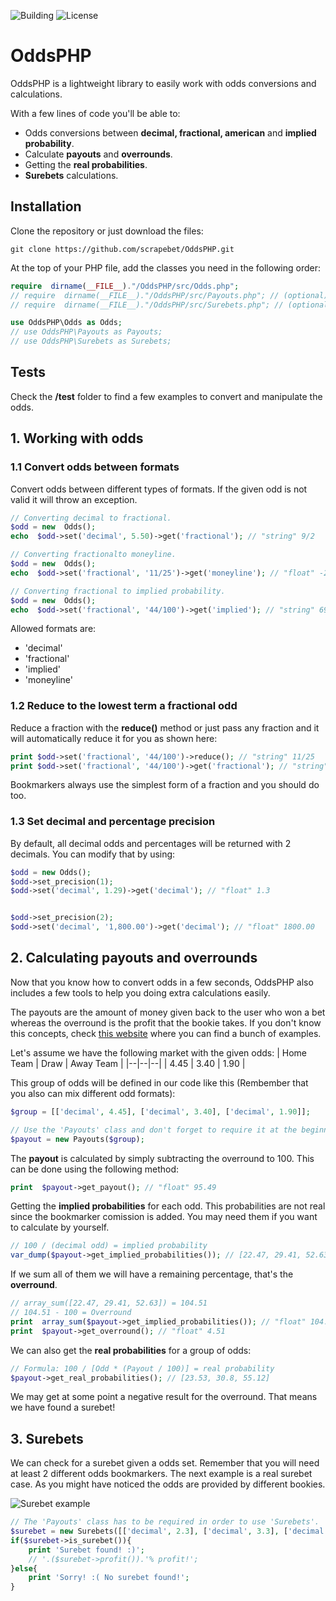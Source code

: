 ![Building](https://github.com/jsgm/OddsPHP/actions/workflows/phplint.yml/badge.svg) ![License](https://img.shields.io/github/license/jsgm/OddsPHP)

# OddsPHP
OddsPHP is a lightweight library to easily work with odds conversions and calculations.

With a few lines of code you'll be able to:
 - Odds conversions between **decimal, fractional, american** and **implied probability**.
 - Calculate **payouts** and **overrounds**.
 - Getting the **real probabilities**.
 - **Surebets** calculations.

## Installation
Clone the repository or just download the files:
```
git clone https://github.com/scrapebet/OddsPHP.git
```

At the top of your PHP file, add the classes you need in the following order:
```php
require  dirname(__FILE__)."/OddsPHP/src/Odds.php";
// require  dirname(__FILE__)."/OddsPHP/src/Payouts.php"; // (optional)
// require  dirname(__FILE__)."/OddsPHP/src/Surebets.php"; // (optional)

use OddsPHP\Odds as Odds;
// use OddsPHP\Payouts as Payouts;
// use OddsPHP\Surebets as Surebets;
```

## Tests
Check the **/test** folder to find a few examples to convert and manipulate the odds.

## 1. Working with odds
### 1.1 Convert odds between formats
Convert odds between different types of formats. If the given odd is not valid it will throw an exception.
```php
// Converting decimal to fractional.
$odd = new  Odds();
echo  $odd->set('decimal', 5.50)->get('fractional'); // "string" 9/2

// Converting fractionalto moneyline.
$odd = new  Odds();
echo  $odd->set('fractional', '11/25')->get('moneyline'); // "float" -227

// Converting fractional to implied probability.
$odd = new  Odds();
echo  $odd->set('fractional', '44/100')->get('implied'); // "string" 69.44
```
Allowed formats are:

 - 'decimal'
 - 'fractional'
 - 'implied'
 - 'moneyline'

### 1.2 Reduce to the lowest term a fractional odd
Reduce a fraction with the **reduce()** method or just pass any fraction and it will automatically reduce it for you as shown here:
```php
print $odd->set('fractional', '44/100')->reduce(); // "string" 11/25
print $odd->set('fractional', '44/100')->get('fractional'); // "string" 11/25
```

Bookmarkers always use the simplest form of a fraction and you should do too.

### 1.3 Set decimal and percentage precision
By default, all decimal odds and percentages will be returned with 2 decimals. You can modify that by using:
```php
$odd = new Odds();
$odd->set_precision(1);
$odd->set('decimal', 1.29)->get('decimal'); // "float" 1.3


$odd->set_precision(2);
$odd->set('decimal', '1,800.00')->get('decimal'); // "float" 1800.00
```

## 2. Calculating payouts and overrounds
Now that you know how to convert odds in a few seconds, OddsPHP also includes a few tools to help you doing extra calculations easily.

The payouts are the amount of money given back to the user who won a bet whereas the overround is the profit that the bookie takes. If you don't know this concepts, check [this website](https://caanberry.com/understanding-the-over-round-in-betting-markets/) where you can find a bunch of examples.

Let's assume we have the following market with the given odds:
| Home Team | Draw | Away Team |
|--|--|--|
| 4.45 | 3.40 | 1.90 |

This group of odds will be defined in our code like this (Rembember that you also can mix different odd formats):
```php
$group = [['decimal', 4.45], ['decimal', 3.40], ['decimal', 1.90]];

// Use the 'Payouts' class and don't forget to require it at the beginning of your code.
$payout = new Payouts($group);
```

The **payout** is calculated by simply subtracting the overround to 100. This can be done using the following method:
```php
print  $payout->get_payout(); // "float" 95.49
```

Getting the **implied probabilities** for each odd. This probabilities are not real since the bookmarker comission is added. You may need them if you want to calculate by yourself.
```php
// 100 / (decimal odd) = implied probability
var_dump($payout->get_implied_probabilities()); // [22.47, 29.41, 52.63]
```

If we sum all of them we will have a remaining percentage, that's the **overround**.
```php
// array_sum([22.47, 29.41, 52.63]) = 104.51
// 104.51 - 100 = Overround
print  array_sum($payout->get_implied_probabilities()); // "float" 104.51
print  $payout->get_overround(); // "float" 4.51
```

We can also get the **real probabilities** for a group of odds:
```php
// Formula: 100 / [Odd * (Payout / 100)] = real probability
$payout->get_real_probabilities(); // [23.53, 30.8, 55.12]
```

We may get at some point a negative result for the overround. That means we have found a surebet!

## 3. Surebets
We can check for a surebet given a odds set. Remember that you will need at least 2 different odds bookmarkers. The next example is a real surebet case. As you might have noticed the odds are provided by different bookies.

![Surebet example](https://es.surebet.com/ess/wiki/chelseamu.png)

```php
// The 'Payouts' class has to be required in order to use 'Surebets'.
$surebet = new Surebets([['decimal', 2.3], ['decimal', 3.3], ['decimal', 3.97]]);
if($surebet->is_surebet()){
	print 'Surebet found! :)';
	// '.($surebet->profit()).'% profit!';
}else{
	print 'Sorry! :( No surebet found!';
}
```
